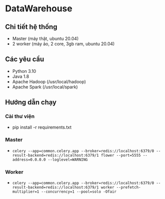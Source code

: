 # DataWarehouse
## Chi tiết hệ thống
- Master (máy thật, ubuntu 20.04)
- 2 worker (máy ảo, 2 core, 3gb ram, ubuntu 20.04)
## Các yêu cầu
- Python 3.10
- Java 1.8
- Apache Hadoop (/usr/local/hadoop)
- Apache Spark (/usr/local/spark)

## Hướng dẫn chạy
### Cài thư viện
- pip install -r requirements.txt
### Master
- ``celery --app=common.celery.app --broker=redis://localhost:6379/0 --result-backend=redis://localhost:6379/1 flower --port=5555 --address=0.0.0.0 --loglevel=WARNING``
### Worker
- ``celery --app=common.celery.app --broker=redis://localhost:6379/0 --result-backend=redis://localhost:6379/1 worker --prefetch-multiplier=1 --concurrency=1 --pool=solo -Ofair``